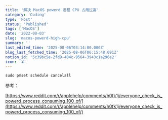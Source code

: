 ```yaml
---
title: '解决 MacOS powerd 进程 CPU 占用过高'
category: 'Coding'
type: 'Post'
status: 'Published'
tags: ['MacOS']
date: '2022-08-03'
slug: 'macos-powerd-high-cpu'
summary: ''
last_edited_time: '2025-08-06T03:14:00.000Z'
blog_last_fetched_time: '2025-08-06T06:15:48.091Z'
notion_id: '5c39bc5e-2fd9-404c-9564-3943c1a296e2'
icon: '⏳'
---
```


`sudo pmset schedule cancelall`

参考：

[https://www.reddit.com/r/applehelp/comments/h0fk1j/everyone_check_is_powerd_process_consuming_100_of/](https://www.reddit.com/r/applehelp/comments/h0fk1j/everyone_check_is_powerd_process_consuming_100_of/)
